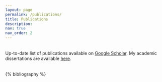 ```yaml
---
layout: page
permalink: /publications/
title: Publications
description: 
nav: true
nav_order: 2
---
```

<hr style="height:5px; visibility:hidden;" />

Up-to-date list of publications available on [Google Scholar](https://scholar.google.com/citations?user=OW7-mSgAAAAJ). My academic dissertations are available <a href="{{ '/theses/' | relative_url }}">here</a>. 

<hr style="height:5px; visibility:hidden;" />

<!-- _pages/publications.md -->
<div class="publications">

{% bibliography %}

</div>
